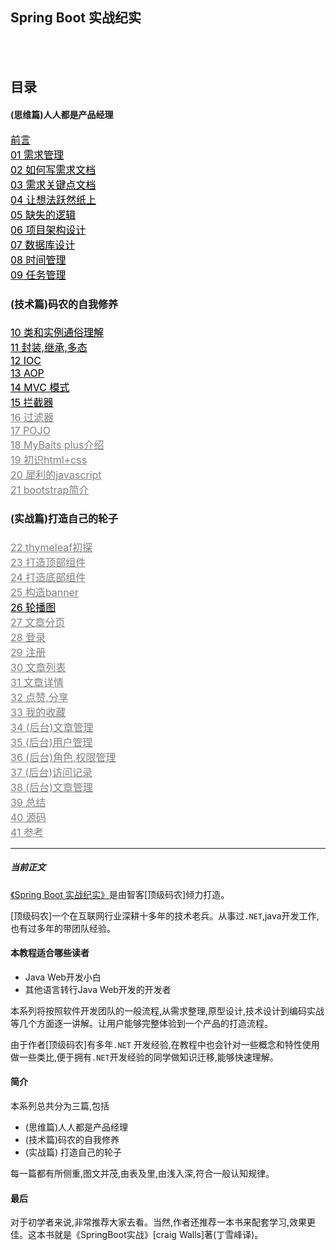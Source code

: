 ## Spring Boot 实战纪实

<br>
<section>
    <a href="https://img.zhikestreet.com/20220117225358.png?imageView2/0/q/75|watermark/2/text/NTJJbnRlcnZpZXc=/font/5a6L5L2T/fontsize/240/fill/IzBFMDkwNQ==/dissolve/100/gravity/SouthEast/dx/10/dy/10" data-lightbox="example-set"><img style="display: block; margin-left: auto; margin-right: auto;" src="https://img.zhikestreet.com/20220117225358.png?imageView2/0/q/75|watermark/2/text/NTJJbnRlcnZpZXc=/font/5a6L5L2T/fontsize/240/fill/IzBFMDkwNQ==/dissolve/100/gravity/SouthEast/dx/10/dy/10" alt=""></a>
</section> 
<br>


## 目录

#### (思维篇)人人都是产品经理
<div class="clearfix">
<div class="row" style="font-size:16px;"><div class="grid33 left">
<div class="text"> <a style="color:black;" title="" href="https://www.52interview.com/book/36/0">前言</a></div>
<div class="space-2"></div>
</div> <div class="grid33 left">
<div class="text"><a style="color:black;" title="" href="https://www.52interview.com/book/36/342">01 需求管理</a>
</div><div class="space-2"></div>
</div><div class="grid33 left"><div class="text"> <a style="color:black;" title="" href="https://www.52interview.com/book/36/343">02 如何写需求文档</a></div><div class="space-2"></div></div></div>
<div class="space-10"></div><div class="row" style="font-size:16px;">
<div class="grid33 left"><div class="text"><a style="color:black;" title="" href="https://www.52interview.com/book/36/344">03 需求关键点文档</a></div> <div class="space-2"></div></div><div class="grid33 left"><div class="text"><a style="color:black;" title="" href="https://www.52interview.com/book/36/346">04 让想法跃然纸上</a></div><div class="space-2"></div></div><div class="grid33 left"><div class="text"><a style="color:black;" title="" href="https://www.52interview.com/book/36/345">05 缺失的逻辑</a></div><div class="space-2"></div></div> </div>
<div class="space-10"></div><div class="row" style="font-size:16px;">
<div class="grid33 left"><div class="text"><a style="color:black;" title="" href="https://www.52interview.com/book/36/347">06 项目架构设计</a> </div><div class="space-2"></div></div></div>
<div class="space-10"></div><div class="row" style="font-size:16px;"><div class="grid33 left"><div class="text"><a style="color:black;" title="" href="https://www.52interview.com/book/36/348">07 数据库设计</a><i class="ace-icon fa fa-lock grey"></i> </div><div class="space-2"></div> </div><div class="grid33 left"><div class="text"> <a style="color:black;" title="" href="https://www.52interview.com/book/36/358">08 时间管理</a><i class="ace-icon fa fa-lock grey"></i></div> <div class="space-2"></div></div><div class="grid33 left"><div class="text"> <a style="color:black;" title="" href="https://www.52interview.com/book/36/359">09 任务管理</a><i class="ace-icon fa fa-lock grey"></i></div>

#### (技术篇)码农的自我修养
<div class="space-2"></div></div></div>
<div class="space-10"></div><div class="row" style="font-size:16px;">
<div class="grid33 left"><div class="text"><a style="color: black;" title="" href="https://www.52interview.com/book/36/360">10 类和实例通俗理解</a><i class="ace-icon fa fa-lock grey"></i>
</div><div class="space-2"></div>
</div><div class="grid33 left">
<div class="text"><a style="color:black;" title="" href="https://www.52interview.com/book/36/361">11 封装,继承,多态</a><i class="ace-icon fa fa-lock grey"></i></div><div class="space-2"></div></div>
<div class="grid33 left"><div class="text"><a style="color:black;" title="" href="https://www.52interview.com/book/36/367">12 IOC</a><i class="ace-icon fa fa-lock grey"></i></div><div class="space-2"></div></div></div><div class="space-10"></div><div class="row" style="font-size:16px;">
<div class="grid33 left"><div class="text"><a style="color:black;"  title="" href="https://www.52interview.com/book/36/349">13 AOP</a> <i class="ace-icon fa fa-lock"></i></div><div class="space-2"></div></div><div class="grid33 left"><div class="text"><a style="color:black;" title="" href="https://www.52interview.com/book/36/368">14 MVC 模式</a> <i class="ace-icon fa fa-lock grey"></i></div><div class="space-2"></div></div><div class="grid33 left"><div class="text"><a style="color:black;" title="" href="/book/36/369">15 拦截器</a><i class="ace-icon fa fa-lock grey"></i></div><div class="space-2"></div></div></div><div class="space-10"></div> <div class="row" style="font-size:16px;">
<div class="grid33 left"><div class="text"><a style="color: grey;" title="" href="https://www.52interview.com/">16 过滤器</a> <i class="ace-icon fa fa-lock grey"></i>
</div><div class="space-2"></div>
 </div><div class="grid33 left">
 <div class="text"><a style="color:grey;" title="" href="#">17 POJO</a><i class="ace-icon fa fa-lock grey"></i></div><div class="space-2"></div></div><div class="grid33 left"><div class="text"><a style="color:grey;" title="" href="#">18 MyBaits plus介绍</a><i class="ace-icon fa fa-lock grey"></i></div><div class="space-2"></div> </div></div>
<div class="space-10"></div><div class="row" style="font-size:16px;">
<div class="grid33 left"><div class="text"><a style="color: grey;" title="" href="https://www.52interview.com/">19 初识html+css</a>
<i class="ace-icon fa fa-lock grey"></i></div><div
class="space-2"></div></div><div class="grid33 left"> <div class="text"><a style="color:grey;" title="" href="https://www.52interview.com/">20 犀利的javascript</a><i class="ace-icon fa fa-lock grey"></i>
</div><div class="space-2"></div>
</div><div class="grid33 left">
<div class="text"><a style="color:grey;" title="" href="#">21 bootstrap简介</a><i class="ace-icon fa fa-lock grey"></i>
</div><div class="space-2"></div>

#### (实战篇)打造自己的轮子
</div></div><div class="space-10"></div> <div class="row" style="font-size:16px;">
<div class="grid33 left"><div class="text"><a style="color: grey;" title="" href="#">22 thymeleaf初探</a><i class="ace-icon fa fa-lock grey"></i></div><div class="space-2"></div></div><div class="grid33 left"><div class="text"><a style="color:grey;" title="" href="#">23 打造顶部组件</a>
<i class="ace-icon fa fa-lock grey"></i></div><div class="space-2"></div></div><div class="grid33 left"><div class="text"><a style="color:grey;" title="" href="#">24 打造底部组件</a>
<i class="ace-icon fa fa-lock grey"></i></div><div class="space-2"></div></div> </div>
<div class="space-10"></div><div class="row" style="font-size:16px;">
<div class="grid33 left"><div class="text"><a style="color: grey;" title="" href="#">25 构造banner</a>
<i class="ace-icon fa fa-lock grey"></i></div><div class="space-2"></div></div><div class="grid33 left"><div class="text"><a style="color:black;" title="" href="/book/36/370">26 轮播图</a><i class="ace-icon fa fa-lock grey"></i></div><div class="space-2"></div></div><div class="grid33 left"><div class="text"><a style="color:grey;" title="" href="#">27 文章分页</a><i class="ace-icon fa fa-lock grey"></i>
</div><div class="space-2"></div></div></div>
<div class="space-10"></div>
<div class="row" style="font-size:16px;"><div class="grid33 left"><div class="text"><a style="color:grey;" title="" href="#">28 登录</a><i class="ace-icon fa fa-lock grey"></i>
</div><div class="space-2"></div> </div><div class="grid33 left"><div class="text"><a style="color: grey;" title="" href="#">29 注册</a><i class="ace-icon fa fa-lock grey"></i>
</div><div class="space-2"></div>
</div><div class="grid33 left"><div class="text"><a style="color:grey;" title="" href="#">30 文章列表</a>
<i class="ace-icon fa fa-lock grey"></i></div><div class="space-2"></div></div></div>
<div class="space-10"></div><div class="row" style="font-size:16px;">
<div class="grid33 left"><div class="text"><a style="color:grey;" title="" href="#">31 文章详情</a> <i class="ace-icon fa fa-lock grey"></i>
</div><div class="space-2"></div>
</div><div class="grid33 left"><div class="text"><a style="color: grey;" title="" href="#">32 点赞,分享</a>
<i class="ace-icon fa fa-lock grey"></i></div><div class="space-2"></div></div><div class="grid33 left"><div class="text"><a style="color:grey;" title="" href="#">33 我的收藏</a>
<i class="ace-icon fa fa-lock grey"></i> </div><div class="space-2"></div></div> </div>
<div class="space-10"></div><div class="row" style="font-size:16px;">
<div class="grid33 left"><div class="text"><a style="color:grey;" title="" href="#">34 (后台)文章管理</a><i class="ace-icon fa fa-lock grey"></i></div><div class="space-2"></div></div><div class="grid33 left"><div class="text"><a style="color:grey;" title="" href="#">35 (后台)用户管理</a><i class="ace-icon fa fa-lock grey"></i></div><div class="space-2"></div></div><div class="grid33 left"><div class="text"> <a style="color: grey;" title="" href="#">36 (后台)角色,权限管理</a><i class="ace-icon fa fa-lock grey"></i>
</div><div class="space-2"></div>
</div></div><div class="space-10"></div><div class="row" style="font-size:16px;">
<div class="grid33 left"><div class="text"><a style="color:grey;" title="" href="#">37 (后台)访问记录</a><i class="ace-icon fa fa-lock grey"></i></div><div class="space-2"></div></div><div class="grid33 left"><div class="text"><a style="color:grey;" title="" href="#">38 (后台)文章管理</a><i class="ace-icon fa fa-lock grey"></i></div><div class="space-2"></div></div><div class="grid33 left"><div class="text"><a style="color:grey;" title="" href="#">39 总结</a><i class="ace-icon fa fa-lock grey"></i></div><div class="space-2"></div></div></div><div class="space-10"></div><div class="row" style="font-size:16px;"><div class="grid33 left"><div class="text"><a style="color:grey;" title="" href="#">40 源码 </a><i class="ace-icon fa fa-lock grey"></i></div><div class="space-2"></div></div><div class="grid33 left"><div class="text"><a style="color:grey;" title="" href="#">41 参考</a><i class="ace-icon fa fa-lock grey"></i></div><div class="space-2"></div></div></div><div class="space-10"></div></div>

---

##### 当前正文

[《Spring Boot 实战纪实》](https://www.52interview.com/book/36/0)是由智客[顶级码农]倾力打造。

[顶级码农]一个在互联网行业深耕十多年的技术老兵。从事过`.NET`,java开发工作,也有过多年的带团队经验。


#### 本教程适合哪些读者

- Java Web开发小白
- 其他语言转行Java Web开发的开发者


本系列将按照软件开发团队的一般流程,从需求整理,原型设计,技术设计到编码实战等几个方面逐一讲解。让用户能够完整体验到一个产品的打造流程。

由于作者[顶级码农]有多年`.NET`
开发经验,在教程中也会针对一些概念和特性使用做一些类比,便于拥有`.NET`开发经验的同学做知识迁移,能够快速理解。

#### 简介

本系列总共分为三篇,包括

- (思维篇)人人都是产品经理
- (技术篇)码农的自我修养
- (实战篇) 打造自己的轮子

每一篇都有所侧重,图文并茂,由表及里,由浅入深,符合一般认知规律。

#### 最后

对于初学者来说,非常推荐大家去看。当然,作者还推荐一本书来配套学习,效果更佳。这本书就是《SpringBoot实战》[craig Walls]著(丁雪峰译)。
